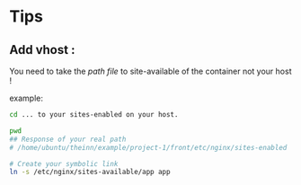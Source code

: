 # Tips

## Add vhost :

You need to take the *path file* to site-available of the container not your host !

example: 
```bash
cd ... to your sites-enabled on your host.

pwd
## Response of your real path
# /home/ubuntu/theinn/example/project-1/front/etc/nginx/sites-enabled

# Create your symbolic link
ln -s /etc/nginx/sites-available/app app
```